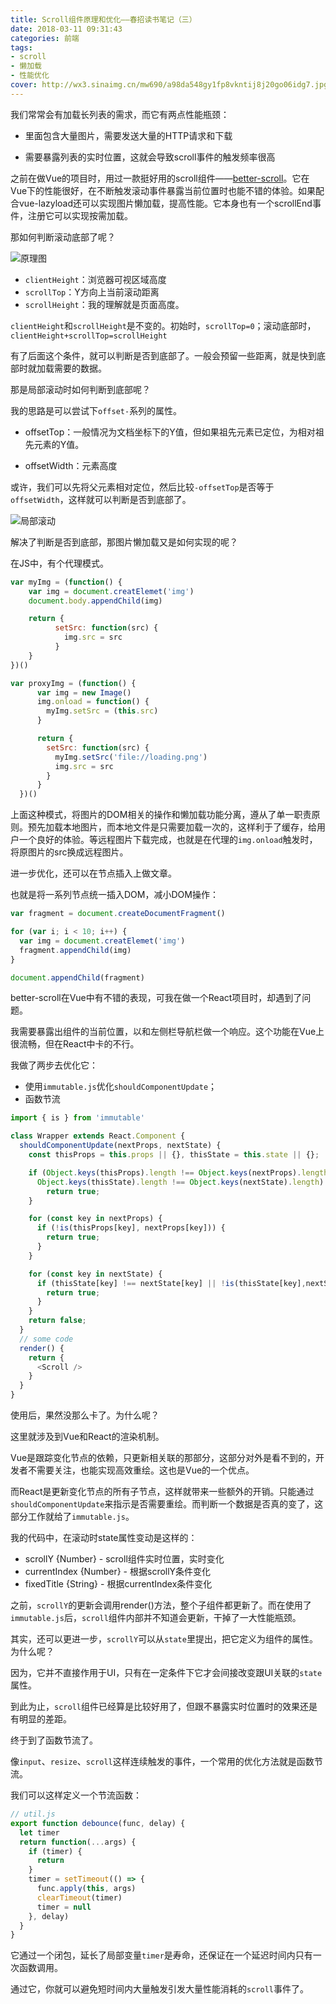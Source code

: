 ```yaml
---
title: Scroll组件原理和优化——春招读书笔记（三）
date: 2018-03-11 09:31:43
categories: 前端
tags:
- scroll
- 懒加载
- 性能优化
cover: http://wx3.sinaimg.cn/mw690/a98da548gy1fp8vkntij8j20go06idg7.jpg
---
```


我们常常会有加载长列表的需求，而它有两点性能瓶颈：

* 里面包含大量图片，需要发送大量的HTTP请求和下载

* 需要暴露列表的实时位置，这就会导致scroll事件的触发频率很高


之前在做Vue的项目时，用过一款挺好用的scroll组件——[better-scroll](https://github.com/ustbhuangyi/better-scroll)。它在Vue下的性能很好，在不断触发滚动事件暴露当前位置时也能不错的体验。如果配合vue-lazyload还可以实现图片懒加载，提高性能。它本身也有一个scrollEnd事件，注册它可以实现按需加载。

那如何判断滚动底部了呢？

![原理图](http://wx2.sinaimg.cn/mw690/a98da548gy1fp8nhid3yhj20ji09eglr.jpg)

* `clientHeight`：浏览器可视区域高度
* `scrollTop`：Y方向上当前滚动距离
* `scrollHeight`：我的理解就是页面高度。

`clientHeight`和`scrollHeight`是不变的。初始时，`scrollTop=0`；滚动底部时，`clientHeight+scrollTop=scrollHeight`

有了后面这个条件，就可以判断是否到底部了。一般会预留一些距离，就是快到底部时就加载需要的数据。

那是局部滚动时如何判断到底部呢？

我的思路是可以尝试下`offset-`系列的属性。

* offsetTop：一般情况为文档坐标下的Y值，但如果祖先元素已定位，为相对祖先元素的Y值。

* offsetWidth：元素高度

或许，我们可以先将父元素相对定位，然后比较`-offsetTop`是否等于`offsetWidth`，这样就可以判断是否到底部了。

![局部滚动](http://wx3.sinaimg.cn/mw690/a98da548gy1fp2f8fgaaij20n20hkjrx.jpg)

解决了判断是否到底部，那图片懒加载又是如何实现的呢？

在JS中，有个代理模式。

```js
var myImg = (function() {
    var img = document.creatElemet('img')
    document.body.appendChild(img)

    return {
          setSrc: function(src) {
            img.src = src
          }
    }
})()

var proxyImg = (function() {
      var img = new Image()
      img.onload = function() {
        myImg.setSrc = (this.src)
      }

      return {
        setSrc: function(src) {
          myImg.setSrc('file://loading.png')
          img.src = src
        }
      }
  })()
```

上面这种模式，将图片的DOM相关的操作和懒加载功能分离，遵从了单一职责原则。预先加载本地图片，而本地文件是只需要加载一次的，这样利于了缓存，给用户一个良好的体验。等远程图片下载完成，也就是在代理的`img.onload`触发时，将原图片的src换成远程图片。

进一步优化，还可以在节点插入上做文章。

也就是将一系列节点统一插入DOM，减小DOM操作：

```js
var fragment = document.createDocumentFragment()

for (var i; i < 10; i++) {
  var img = document.creatElemet('img')
  fragment.appendChild(img)
}

document.appendChild(fragment)
```

better-scroll在Vue中有不错的表现，可我在做一个React项目时，却遇到了问题。

我需要暴露出组件的当前位置，以和左侧栏导航栏做一个响应。这个功能在Vue上很流畅，但在React中卡的不行。

我做了两步去优化它：

* 使用`immutable.js`优化`shouldComponentUpdate`；
* 函数节流

```js
import { is } from 'immutable'

class Wrapper extends React.Component {
  shouldComponentUpdate(nextProps, nextState) {
    const thisProps = this.props || {}, thisState = this.state || {};

    if (Object.keys(thisProps).length !== Object.keys(nextProps).length ||
      Object.keys(thisState).length !== Object.keys(nextState).length) {
        return true;
    }

    for (const key in nextProps) {
      if (!is(thisProps[key], nextProps[key])) {
        return true;
      }
    }

    for (const key in nextState) {
      if (thisState[key] !== nextState[key] || !is(thisState[key],nextState[key])) {
        return true;
      }
    }
    return false;
  }
  // some code
  render() {
    return {
      <Scroll />
    }
  }
}
```

使用后，果然没那么卡了。为什么呢？

这里就涉及到Vue和React的渲染机制。

Vue是跟踪变化节点的依赖，只更新相关联的那部分，这部分对外是看不到的，开发者不需要关注，也能实现高效重绘。这也是Vue的一个优点。

而React是更新变化节点的所有子节点，这样就带来一些额外的开销。只能通过`shouldComponentUpdate`来指示是否需要重绘。而判断一个数据是否真的变了，这部分工作就给了`immutable.js`。

我的代码中，在滚动时state属性变动是这样的：

* scrollY {Number} - scroll组件实时位置，实时变化
* currentIndex {Number} - 根据scrollY条件变化
* fixedTitle {String} - 根据currentIndex条件变化


之前，`scrollY`的更新会调用render()方法，整个子组件都更新了。而在使用了`immutable.js`后，`scroll`组件内部并不知道会更新，干掉了一大性能瓶颈。

其实，还可以更进一步，`scrollY`可以从`state`里提出，把它定义为组件的属性。为什么呢？

因为，它并不直接作用于UI，只有在一定条件下它才会间接改变跟UI关联的`state`属性。

到此为止，`scroll`组件已经算是比较好用了，但跟不暴露实时位置时的效果还是有明显的差距。

终于到了函数节流了。

像`input`、`resize`、`scroll`这样连续触发的事件，一个常用的优化方法就是函数节流。

我们可以这样定义一个节流函数：

```js
// util.js
export function debounce(func, delay) {
  let timer
  return function(...args) {
    if (timer) {
      return
    }
    timer = setTimeout(() => {
      func.apply(this, args)
      clearTimeout(timer)
      timer = null
    }, delay)
  }
}
```

它通过一个闭包，延长了局部变量`timer`是寿命，还保证在一个延迟时间内只有一次函数调用。

通过它，你就可以避免短时间内大量触发引发大量性能消耗的`scroll`事件了。
